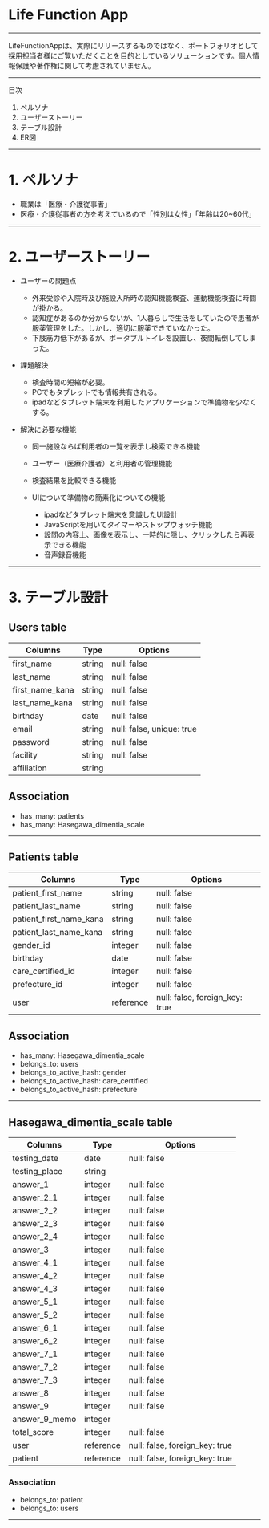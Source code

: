 # Life Function App

---
LifeFunctionAppは、実際にリリースするものではなく、ポートフォリオとして採用担当者様にご覧いただくことを目的としているソリューションです。個人情報保護や著作権に関して考慮されていません。

-----
目次
1. ペルソナ
2. ユーザーストーリー
3. テーブル設計
4. ER図

-----
# 1. ペルソナ
- 職業は「医療・介護従事者」
- 医療・介護従事者の方を考えているので「性別は女性」「年齢は20~60代」

-----
# 2. ユーザーストーリー  

- ユーザーの問題点  
  - 外来受診や入院時及び施設入所時の認知機能検査、運動機能検査に時間が掛かる。
  - 認知症があるのか分からないが、1人暮らしで生活をしていたので患者が服薬管理をした。しかし、適切に服薬できていなかった。
  - 下肢筋力低下があるが、ポータブルトイレを設置し、夜間転倒してしまった。  

- 課題解決
  - 検査時間の短縮が必要。
  - PCでもタブレットでも情報共有される。
  - ipadなどタブレット端末を利用したアプリケーションで準備物を少なくする。

- 解決に必要な機能  
  - 同一施設ならば利用者の一覧を表示し検索できる機能
  - ユーザー（医療介護者）と利用者の管理機能
  - 検査結果を比較できる機能

  - UIについて準備物の簡素化についての機能
    - ipadなどタブレット端末を意識したUI設計
    - JavaScriptを用いてタイマーやストップウォッチ機能
    - 設問の内容上、画像を表示し、一時的に隠し、クリックしたら再表示できる機能
    - 音声録音機能

---
# 3. テーブル設計
## Users table
| Columns          | Type   | Options                   |
|------------------|--------|---------------------------|
| first_name       | string | null: false               |
| last_name        | string | null: false               |
| first_name_kana  | string | null: false               |
| last_name_kana   | string | null: false               |
| birthday         | date   | null: false               |
| email            | string | null: false, unique: true |
| password         | string | null: false               |
| facility         | string | null: false               |
| affiliation      | string |                           |
## Association
- has_many: patients
- has_many: Hasegawa_dimentia_scale
-----
## Patients table
| Columns                 | Type      | Options                        |
|-------------------------|-----------|--------------------------------|
| patient_first_name      | string    | null: false                    |
| patient_last_name       | string    | null: false                    |
| patient_first_name_kana | string    | null: false                    |
| patient_last_name_kana  | string    | null: false                    |
| gender_id               | integer   | null: false                    |
| birthday                | date      | null: false                    |
| care_certified_id       | integer   | null: false                    |
| prefecture_id           | integer   | null: false                    |
| user                    | reference | null: false, foreign_key: true |
## Association
- has_many: Hasegawa_dimentia_scale
- belongs_to: users
- belongs_to_active_hash: gender
- belongs_to_active_hash: care_certified
- belongs_to_active_hash: prefecture
-----
## Hasegawa_dimentia_scale table
| Columns           | Type      | Options                        |
|-------------------|-----------|--------------------------------|
| testing_date      | date      | null: false                    |
| testing_place     | string    |                                |
| answer_1          | integer   | null: false                    |
| answer_2_1        | integer   | null: false                    |
| answer_2_2        | integer   | null: false                    |
| answer_2_3        | integer   | null: false                    |
| answer_2_4        | integer   | null: false                    |
| answer_3          | integer   | null: false                    |
| answer_4_1        | integer   | null: false                    |
| answer_4_2        | integer   | null: false                    |
| answer_4_3        | integer   | null: false                    |
| answer_5_1        | integer   | null: false                    |
| answer_5_2        | integer   | null: false                    |
| answer_6_1        | integer   | null: false                    |
| answer_6_2        | integer   | null: false                    |
| answer_7_1        | integer   | null: false                    |
| answer_7_2        | integer   | null: false                    |
| answer_7_3        | integer   | null: false                    |
| answer_8          | integer   | null: false                    |
| answer_9          | integer   | null: false                    |
| answer_9_memo     | integer   |                                |
| total_score       | integer   | null: false                    |
| user              | reference | null: false, foreign_key: true |
| patient           | reference | null: false, foreign_key: true |
### Association
- belongs_to: patient
- belongs_to: users
-----
